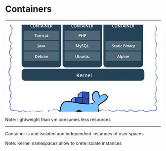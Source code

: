 # Containers
--- 

![Container](assets/image/docker-container.png)

Note: lightweight than vm consumes less resources

---
Container is and isolated and independent instances of user spaces

Note: Kernel namespaces allow to crete isolate instances 

